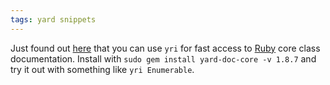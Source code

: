 ```yaml
---
tags: yard snippets
---
```


Just found out [here](http://gnuu.org/2009/12/15/using-yri-for-ruby-core-classes/) that you can use `yri` for fast access to [Ruby](/wiki/Ruby) core class documentation. Install with `sudo gem install yard-doc-core -v 1.8.7` and try it out with something like `yri Enumerable`.
